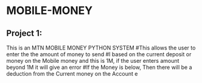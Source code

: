 # MOBILE-MONEY
## Project 1: 
This is an MTN MOBILE MONEY PYTHON SYSTEM 
#This allows the user to enter the the amount of money to send
#I based on the current deposit or money on the Mobile money and this is 1M, if the user enters amount beyond 1M it will give an error
#If the Money is below, Then there will be a deduction from the Current money on the Account
e
